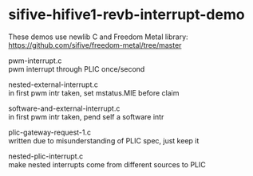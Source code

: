 # sifive-hifive1-revb-interrupt-demo
These demos use newlib C and Freedom Metal library: https://github.com/sifive/freedom-metal/tree/master  
  
pwm-interrupt.c  
  pwm interrupt through PLIC once/second  
  
nested-external-interrupt.c  
  in first pwm intr taken, set mstatus.MIE before claim  
  
software-and-external-interrupt.c  
  in first pwm intr taken, pend self a software intr  
    
plic-gateway-request-1.c  
  written due to misunderstanding of PLIC spec, just keep it
  
nested-plic-interrupt.c  
  make nested interrupts come from different sources to PLIC  
